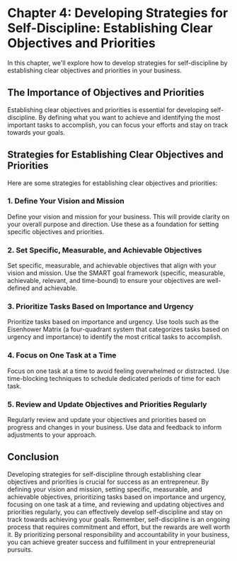 Chapter 4: Developing Strategies for Self-Discipline: Establishing Clear Objectives and Priorities
==================================================================================================

In this chapter, we'll explore how to develop strategies for self-discipline by establishing clear objectives and priorities in your business.

The Importance of Objectives and Priorities
-------------------------------------------

Establishing clear objectives and priorities is essential for developing self-discipline. By defining what you want to achieve and identifying the most important tasks to accomplish, you can focus your efforts and stay on track towards your goals.

Strategies for Establishing Clear Objectives and Priorities
-----------------------------------------------------------

Here are some strategies for establishing clear objectives and priorities:

### 1. Define Your Vision and Mission

Define your vision and mission for your business. This will provide clarity on your overall purpose and direction. Use these as a foundation for setting specific objectives and priorities.

### 2. Set Specific, Measurable, and Achievable Objectives

Set specific, measurable, and achievable objectives that align with your vision and mission. Use the SMART goal framework (specific, measurable, achievable, relevant, and time-bound) to ensure your objectives are well-defined and achievable.

### 3. Prioritize Tasks Based on Importance and Urgency

Prioritize tasks based on importance and urgency. Use tools such as the Eisenhower Matrix (a four-quadrant system that categorizes tasks based on urgency and importance) to identify the most critical tasks to accomplish.

### 4. Focus on One Task at a Time

Focus on one task at a time to avoid feeling overwhelmed or distracted. Use time-blocking techniques to schedule dedicated periods of time for each task.

### 5. Review and Update Objectives and Priorities Regularly

Regularly review and update your objectives and priorities based on progress and changes in your business. Use data and feedback to inform adjustments to your approach.

Conclusion
----------

Developing strategies for self-discipline through establishing clear objectives and priorities is crucial for success as an entrepreneur. By defining your vision and mission, setting specific, measurable, and achievable objectives, prioritizing tasks based on importance and urgency, focusing on one task at a time, and reviewing and updating objectives and priorities regularly, you can effectively develop self-discipline and stay on track towards achieving your goals. Remember, self-discipline is an ongoing process that requires commitment and effort, but the rewards are well worth it. By prioritizing personal responsibility and accountability in your business, you can achieve greater success and fulfillment in your entrepreneurial pursuits.
